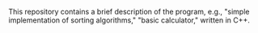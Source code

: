 This repository contains a brief description of the program, e.g., "simple implementation of sorting algorithms," 
"basic calculator," written in C++.
